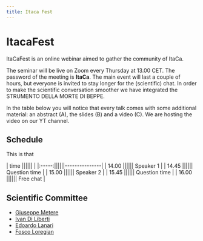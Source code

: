 ```yaml
---
title: Itaca Fest
---
```


# ItacaFest

ItaCaFest is an online webinar aimed to gather the community of ItaCa. 

The seminar will be live on Zoom every Thursday at 13.00 CET. The password of the meeting is __ItaCa__. The main event will last a couple of hours, but everyone is invited to stay longer for the (scientific) chat. In order to make the scientific conversation smoother we have integrated the STRUMENTO DELLA MORTE DI BEPPE.

In the table below you will notice that every talk comes with some additional material: an abstract (A), the slides (B) and a video (C). We are hosting the video on our YT channel.

## Schedule

This is that

| time  ||||||               |
|:-----:||||||---------------|
| 14.00 |||||| Speaker 1     |
| 14.45 |||||| Question time |
| 15.00 |||||| Speaker 2     |
| 15.45 |||||| Question time |
| 16.00 |||||| Free chat     |


## Scientific Committee

- [Giuseppe Metere](http://math.unipa.it/metere/)
- [Ivan Di Liberti](https://diliberti.github.io)
- [Edoardo Lanari](https://sites.google.com/view/edoardo-lanari/)
- [Fosco Loregian](http://tetrapharmakon.github.io)